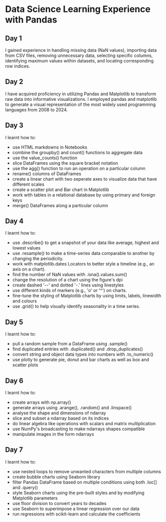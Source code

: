 # Data Science Learning Experience with Pandas
## Day 1
I gained experience in handling missing data (NaN values), importing data from CSV files, removing unnecessary data, selecting specific columns, identifying maximum values within datasets, and locating corresponding row indices.

## Day 2
I have acquired proficiency in utilizing Pandas and Matplotlib to transform raw data into informative visualizations. I employed pandas and matplotlib to generate a visual representation of the most widely used programming languages from 2008 to 2024.

## Day 3
I learnt how to:
- use HTML markdowns in Notebooks
- combine the groupby() and count() functions to aggregate data
- use the value_counts() function
- slice DataFrames using the square bracket notation
- use the agg() function to run an operation on a particular column
- rename() columns of DataFrames
- create a linear chart with two seperate axes to visualize data that have different scales
- create a scatter plot and Bar chart in Matplotlib
- work with tables in a relational database by using primary and foreign keys
- merge() DataFrames along a particular column

## Day 4
  I learnt how to:
  - use .describe() to get a snapshot of your data like average, highest and lowest values
  - use .resample() to make a time-series data comparable to another by changing the periodicity.
  - work with matplotlib.dates Locators to better style a timeline (e.g., an axis on a chart).
  - find the number of NaN values with .isna().values.sum()
  - change the resolution of a chart using the figure's dpi
  -  create dashed '--' and dotted '-.' lines using linestyles
  -  use different kinds of markers (e.g., 'o' or '^') on charts.
  -  fine-tune the styling of Matplotlib charts by using limits, labels, linewidth and colours
  -  use .grid() to help visually identify seasonality in a time series.

## Day 5
I learnt how to:
- pull a random sample from a DataFrame using .sample()
- find duplicated entries with .duplicated() and .drop_duplicates()
- convert string and object data types into numbers with .to_numeric()
- use plotly to generate pie, donut and bar charts as well as box and scatter plots

## Day 6
I learnt how to:
- create arrays with np.array()
- generate arrays using .arange(), .random() and .linspace()
- analyse the shape and dimensions of ndarray
- slice and subset a ndarray based on its indices
- do linear algebra like operations with scalars and matrix multiplication
- use NumPy's broadcasting to make ndarrays shapes compatible
- manipulate images in the form ndarrays

## Day 7
I learnt how to:
- use nested loops to remove unwanted characters from multiple columns
- create bubble charts using Seaborn library
- filter Pandas DataFrame based on multiple conditions using both .loc[] and .query()
- style Seaborn charts using the pre-built styles and by modifying Matplotlib parameters
- use floor division to convert years to decades
- use Seaborn to superimpose a linear regression over our data
- run regressions with scikit-learn and calculate the coefficients 






















